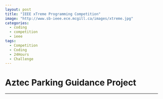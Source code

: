 ```yaml
---
layout: post
title: "IEEE xTreme Programming Competition"
image: "http://www.sb-ieee.ece.mcgill.ca/images/xtreme.jpg"
categories:
  - coding
  - competition
  - ieee
tags:
  - Competition
  - Coding
  - 24Hours
  - Challenge
---
```


# Aztec Parking Guidance Project
---
